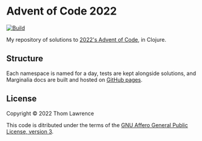 # Advent of Code 2022
[![Build](https://github.com/LemonWatcher/advent-of-code-2022/actions/workflows/build.yaml/badge.svg)](https://github.com/LemonWatcher/advent-of-code-2022/actions/workflows/build.yaml)

My repository of solutions to [2022's Advent of Code](https://adventofcode.com/2022), in Clojure.

## Structure

Each namespace is named for a day, tests are kept alongside solutions,
and Marginalia docs are built and hosted on [GitHub
pages](https://lemonwatcher.github.io/advent-of-code-2022/).

## License

Copyright © 2022 Thom Lawrence

This code is ditributed under the terms of the
[GNU Affero General Public License, version 3](https://www.gnu.org/licenses/agpl-3.0.en.html).
